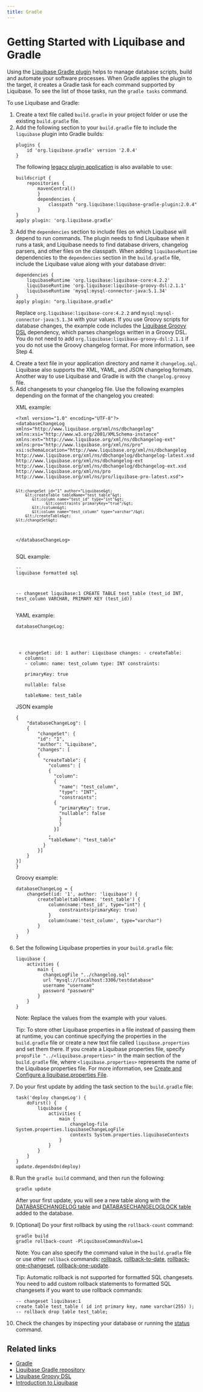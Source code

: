 ```yaml
---
title: Gradle
---
```


<h1>Getting Started with Liquibase and Gradle</h1>
<p>Using the <a href="https://github.com/liquibase/liquibase-gradle-plugin">Liquibase Gradle plugin</a> helps to manage database scripts, build and automate your software processes. When Gradle applies the plugin to the target, it creates a Gradle task for each command supported by Liquibase. To see the list of those tasks, run the <code>gradle tasks</code> command.</p>
<p>To use Liquibase and Gradle:</p>
<ol>
    <li>Create a text file called <code>build.gradle</code> in your project folder or use the existing <code>build.gradle</code> file.
    </li>
    <li>Add the following section to your <code>build.gradle</code> file to include the <code>liquibase</code> plugin into Gradle builds:
    </li><pre xml:space="preserve">
<code class="language-xml">plugins {
    id 'org.liquibase.gradle' version '2.0.4'
}</code></pre>
    <p>The following <a href="https://docs.gradle.org/current/userguide/plugins.html#sec:old_plugin_application">legacy plugin application</a> is also available to use:</p><pre xml:space="preserve">
<code class="language-text">buildscript {
    repositories {
        mavenCentral()
        }
        dependencies {
            classpath "org.liquibase:liquibase-gradle-plugin:2.0.4"
        }
}
apply plugin: 'org.liquibase.gradle'
</code></pre>
    <li>Add the <code>dependencies</code> section to include files on which Liquibase will depend to run commands. The plugin needs to find Liquibase when it runs a task, and Liquibase needs to find database drivers, changelog parsers, and other files on the classpath. When adding <code>liquibaseRuntime</code> dependencies to the <code>dependencies</code> section in the <code>build.gradle</code> file, include the Liquibase value along with your database driver:
    </li><pre xml:space="preserve">
<code class="language-text">dependencies {
    liquibaseRuntime 'org.liquibase:liquibase-core:4.2.2'
    liquibaseRuntime 'org.liquibase:liquibase-groovy-dsl:2.1.1'
    liquibaseRuntime 'mysql:mysql-connector-java:5.1.34'
}
apply plugin: "org.liquibase.gradle"</code></pre>
    <p>Replace <code>org.liquibase:liquibase-core:4.2.2</code> and <code>mysql:mysql-connector-java:5.1.34</code> with your values. If you use Groovy scripts for database changes, the example code includes the <a href="https://github.com/liquibase/liquibase-groovy-dsl">Liquibase Groovy DSL</a> dependency, which parses changelogs written in a Groovy DSL. You do not need to add <code>org.liquibase:liquibase-groovy-dsl:2.1.1</code> if you do not use the Groovy changelog format. For more information, see Step 4.</p>
    <li>Create a text file in your application directory and name it <code>changelog.sql</code>. Liquibase also supports the XML, YAML, and JSON changelog formats.
Another way to use Liquibase and Gradle is with the <code>changelog.groovy</code> file.            </li>
    <li>Add changesets to your changelog file. Use the following examples depending on the format of the changelog you created:</li>
    <p>XML example:</p><pre xml:space="preserve">
<code class="language-xml">&lt;?xml version="1.0" encoding="UTF-8"?&gt;
&lt;databaseChangeLog
xmlns="http://www.liquibase.org/xml/ns/dbchangelog"
xmlns:xsi="http://www.w3.org/2001/XMLSchema-instance"
xmlns:ext="http://www.liquibase.org/xml/ns/dbchangelog-ext"
xmlns:pro="http://www.liquibase.org/xml/ns/pro"
xsi:schemaLocation="http://www.liquibase.org/xml/ns/dbchangelog
http://www.liquibase.org/xml/ns/dbchangelog/dbchangelog-latest.xsd
http://www.liquibase.org/xml/ns/dbchangelog-ext http://www.liquibase.org/xml/ns/dbchangelog/dbchangelog-ext.xsd
http://www.liquibase.org/xml/ns/pro http://www.liquibase.org/xml/ns/pro/liquibase-pro-latest.xsd"&gt;

    &lt;changeSet id="1" author="Liquibase&gt;
        &lt;createTable tableName="test_table"&gt;
           &lt;column name="test_id" type="int"&gt;
                 &lt;constraints primaryKey="true"/&gt;
           &lt;/column&gt;
           &lt;column name="test_column" type="varchar"/&gt;
        &lt;/createTable&gt;
    &lt;/changeSet&gt;
&lt;/databaseChangeLog&gt;</code></pre>
    <p>SQL example:</p><pre xml:space="preserve"><code class="language-sql">-- liquibase formatted sql

-- changeset liquibase:1
CREATE TABLE test_table (test_id INT, test_column VARCHAR, PRIMARY KEY (test_id))</code></pre>
    </p>YAML example:</p><pre xml:space="preserve"><code class="language-yaml">databaseChangeLog:
- changeSet:
    id: 1
    author: Liquibase
    changes:
      - createTable:
          columns:
          - column:
              name: test_column
              type: INT
              constraints:  
                  primaryKey:  true  
                  nullable:  false  
          tableName: test_table</code></pre>

<p>JSON example</p><pre xml:space="preserve"><code class="language-json">{ 
    "databaseChangeLog": [
    {
        "changeSet": {
        "id": "1",
        "author": "Liquibase",
        "changes": [
        {
          "createTable": {
            "columns": [
            {
              "column": 
              {
                "name": "test_column",
                "type": "INT",
                "constraints": 
              {
                "primaryKey": true,
                "nullable": false
                }
                }
              }]
            ,
            "tableName": "test_table"
          }
        }]
    }
}]
}</code></pre>
    <p>Groovy example:</p><pre xml:space="preserve"><code class="language-text">databaseChangeLog = {
    changeSet(id: '1', author: 'liquibase') {
        createTable(tableName: 'test_table') {
            column(name:'test_id', type="int") {
                constraints(primaryKey: true)
            }
            column(name:'test_column', type="varchar")
        }
    }
}</code></pre>
    <li>Set the following Liquibase properties in your <code>build.gradle</code> file:
    </li><pre xml:space="preserve"><code class="language-text">liquibase {
    activities {
        main {
          changeLogFile "../changelog.sql"
          url "mysql://localhost:3306/testdatabase"
          username "username"
          password "password"
        }
    }
}</code></pre>
    <p>Note: Replace the values from the example with your values.</p>
    <p>Tip: To store other Liquibase properties in a file instead of passing them at runtime, you can continue specifying the properties in the <code>build.gradle</code> file or create a new text file called <code>liquibase.properties</code> and set them there. If you create a Liquibase properties file, specify <code>propsFile "../&lt;liquibase.properties&gt;"</code> in the main section of the <code>build.gradle</code> file, where <code>&lt;liquibase.properties&gt;</code> represents the name of the Liquibase properties file. For more information, see <a href="https://docs.liquibase.com/concepts/connections/creating-config-properties.html">Create and Configure a liquibase.properties File</a>.</p>
    <li>Do your first update by adding the task section to the <code>build.gradle</code> file:
    </li><pre xml:space="preserve"><code class="language-text">task('deploy changeLog') {
    doFirst() {
        liquibase {
            activities {
                main {
                    changelog-file System.properties.liquibaseChangeLogFile
                    contexts System.properties.liquibaseContexts
                }
            }
        }
    }
}
update.dependsOn(deploy)</code>
</pre>
    <li>Run the <code>gradle build</code> command, and then run the following:
    </li><pre xml:space="preserve"><code class="language-text">gradle update</code></pre>
    <p>After your first update, you will see a new table along with the <a href="https://docs.liquibase.com/concepts/tracking-tables/databasechangelog-table.html">DATABASECHANGELOG table</a> and <a href="https://docs.liquibase.com/concepts/tracking-tables/databasechangeloglock-table.html">DATABASECHANGELOGLOCK table</a> added to the database.</p>
    <li>[Optional] Do your first rollback by using the <code>rollback-count</code> command:
    </li><pre xml:space="preserve"><code class="language-text">gradle build
gradle rollback-count -PliquibaseCommandValue=1</code></pre>
    <p>Note: You can also specify the command value in the <code>build.gradle</code> file or use other <code>rollback</code> commands: <a href="https://docs.liquibase.com/commands/rollback/rollback-by-tag.htm">rollback</a>, <a href="https://docs.liquibase.com/commands/rollback/rollback-to-date.htm">rollback-to-date</a>, <a href="https://docs.liquibase.com/commands/rollback/rollback-one-changeset.html">rollback-one-changeset</a>, <a href="https://docs.liquibase.com/commands/rollback/rollback-one-update.html">rollback-one-update</a>.</p>
    <p>Tip: Automatic rollback is not supported for formatted SQL changesets. You need to add custom rollback statements to formatted SQL changesets if you want to use rollback commands:</p><pre xml:space="preserve"><code class="language-text">-- changeset liquibase:1
create table test_table ( id int primary key, name varchar(255) );
-- rollback drop table test_table;</code></pre>
    <li>Check the changes by inspecting your database or running the <a href="https://docs.liquibase.com/commands/change-tracking/status.htm">status</a> command.
    </li>
</ol>
<h2>Related links</h2>
<ul>
    <li><a href="https://gradle.org/">Gradle</a>
    </li>
    <li><a href="https://github.com/liquibase/liquibase-gradle-plugin">Liquibase Gradle repository</a>
    </li>
    <li><a href="https://github.com/liquibase/liquibase-groovy-dsl">Liquibase Groovy DSL</a>
    </li>
    <li>
        <a href="https://docs.liquibase.com/concepts/introduction-to-liquibase.htm">Introduction to Liquibase</a>
    </li>
</ul>

